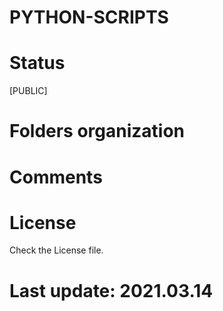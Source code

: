 
# PYTHON-SCRIPTS

# Status

[PUBLIC]

# Folders organization

# Comments

# License

Check the License file.

# Last update: 2021.03.14
